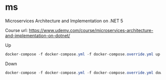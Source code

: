 # ms
Microservices Architecture and Implementation on .NET 5

Course url: https://www.udemy.com/course/microservices-architecture-and-implementation-on-dotnet/

Up

```csharp
docker-compose -f docker-compose.yml -f docker-compose.override.yml up -d
```

Down

```csharp
docker-compose -f docker-compose.yml -f docker-compose.override.yml down
```
